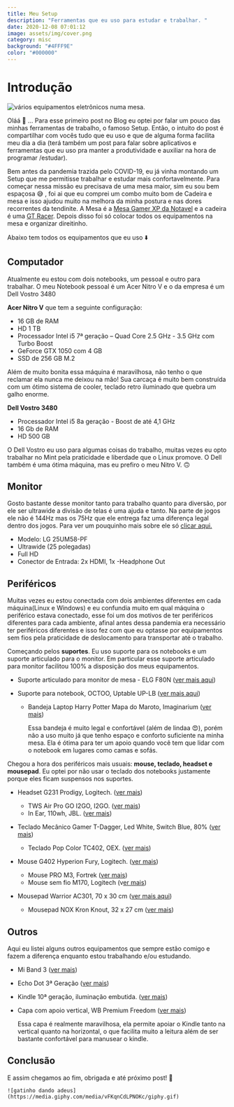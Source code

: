 ```yaml
---
title: Meu Setup
description: "Ferramentas que eu uso para estudar e trabalhar. "
date: 2020-12-08 07:01:12
image: assets/img/cover.png
category: misc
background: "#4FFF9E"
color: "#000000"
---
```

# Introdução

![vários equipamentos eletrônicos numa mesa. ](assets/img/setup.png "Setup 2020")



Oláá 🤗 ... Para esse primeiro post no Blog eu optei por falar um pouco das minhas ferramentas de trabalho, o famoso Setup. Então, o intuito do post é compartilhar com vocês tudo que eu uso e que de alguma forma facilita meu dia a dia (terá também um post para falar sobre aplicativos e ferramentas que eu uso pra manter a produtividade e auxiliar na hora de programar /estudar). 

Bem antes da pandemia trazida pelo COVID-19, eu já vinha montando um Setup que me permitisse trabalhar e estudar mais confortavelmente. Para começar nessa missão eu precisava de uma mesa maior, sim eu sou bem espaçosa 😅 , foi ai que eu comprei um combo muito bom de Cadeira e mesa e isso ajudou muito na melhora da minha postura e nas dores recorrentes da tendinite. A Mesa é a [Mesa Gamer XP da Notavel](https://www.madeiramadeira.com.br/mesa-computador-gamer-preto-notavel-nt2020-2793092.html?seller=6537&origem=pla-2793092&utm_source=google&utm_medium=cpc&utm_content=mesas-para-computador-789&utm_term=2793092&gclid=Cj0KCQiAh4j-BRCsARIsAGeV12Bu9waj06PiTpdQxCPuymQc19k27E5ovSsyWKXUB3dR99DTw9VQDAEaAtcTEALw_wcB) e a cadeira é uma [GT Racer](https://www.submarino.com.br/produto/75563132/cadeira-gamer-gt-racer-preto). Depois disso foi só colocar todos os equipamentos na mesa e organizar direitinho.

 Abaixo tem todos os equipamentos que eu uso ⬇️

## Computador

Atualmente eu estou com dois notebooks, um pessoal e outro para trabalhar. O meu Notebook pessoal é um Acer Nitro V e o da empresa é um  Dell Vostro 3480

**Acer Nitro V** que tem a seguinte configuração:

* 16 GB de RAM
* HD 1 TB
* Processador Intel i5 7ª geração – Quad Core 2.5 GHz - 3.5 GHz com Turbo Boost
* GeForce GTX 1050 com 4 GB
* SSD de 256 GB M.2

Além de muito bonita essa máquina é maravilhosa, não tenho o que reclamar ela nunca me deixou na mão! Sua carcaça é muito bem construída com um ótimo sistema de cooler, teclado retro iluminado que quebra um galho enorme. 

**Dell Vostro 3480**

* Processador Intel i5 8a geração - Boost de até 4,1 GHz
* 16 Gb de RAM
* HD 500 GB

O Dell Vostro eu uso para algumas coisas do trabalho, muitas vezes eu opto trabalhar no Mint pela praticidade e liberdade que o Linux promove.  O Dell também é uma ótima máquina, mas eu prefiro o meu Nitro V. 🙃

## Monitor

Gosto bastante desse monitor tanto para trabalho quanto para diversão, por ele ser ultrawide a divisão de telas é uma ajuda e tanto. Na parte de jogos ele não é 144Hz mas os 75Hz que ele entrega faz uma diferença legal dentro dos jogos. Para ver um pouquinho mais sobre ele só [clicar aqui.](https://www.amazon.com.br/gp/product/B01AWG4S4K/ref=ppx_yo_dt_b_asin_title_o03_s00?ie=UTF8&psc=1) 

* Modelo: LG 25UM58-PF
* Ultrawide (25 polegadas)
* Full HD
* Conector de Entrada: 2x HDMI, 1x -Headphone Out

## Periféricos

Muitas vezes eu estou conectada com dois ambientes diferentes em cada máquina(Linux e Windows) e eu confundia muito em qual máquina o periférico estava conectado, esse foi um dos motivos de ter periféricos diferentes para cada ambiente, afinal antes dessa pandemia era necessário ter periféricos diferentes e isso fez com que eu optasse por equipamentos sem fios pela praticidade de deslocamento para transportar até o trabalho.

Começando pelos **suportes**. Eu uso suporte para os notebooks e um suporte articulado para o monitor. Em particular esse suporte articulado para monitor facilitou 100%  a disposição dos meus equipamentos. 

* Suporte articulado para monitor de mesa - ELG F80N ([ver mais aqui](https://www.amazon.com.br/gp/product/B0765KZ264/ref=ppx_yo_dt_b_asin_title_o02_s00?ie=UTF8&psc=1))
* Suporte para notebook, OCTOO, Uptable UP-LB ([ver mais aqui](https://www.amazon.com.br/gp/product/B07BTC67VS/ref=ppx_yo_dt_b_asin_title_o03_s00?ie=UTF8&psc=1))

  * Bandeja Laptop Harry Potter Mapa do Maroto, Imaginarium ([ver mais](https://produto.mercadolivre.com.br/MLB-966030100-bandeja-laptop-harry-potter-mapa-do-maroto-imaginarium-_JM))

    Essa bandeja é muito legal e confortável (além de lindaa 😍), porém não a uso muito já que tenho espaço e conforto suficiente na minha mesa. Ela é ótima para ter um apoio quando você  tem que lidar com o notebook em lugares como camas e sofás. 

Chegou a hora dos periféricos mais usuais: **mouse, teclado, headset e mousepad**. Eu optei por não usar o teclado dos notebooks justamente porque eles ficam suspensos nos suportes. 

* Headset G231 Prodigy, Logitech. ([ver mais](https://www.logitechg.com/pt-br/products/gaming-audio/g231-prodigy-gaming-headset.html))

  * TWS Air Pro GO I2GO, I2GO. ([ver mais](https://www.amazon.com.br/gp/product/B086Y9BS17/ref=ppx_yo_dt_b_asin_title_o02_s00?ie=UTF8&psc=1))
  * In Ear, 110wh, JBL. ([ver mais](https://www.amazon.com.br/gp/product/B086Y9BS17/ref=ppx_yo_dt_b_asin_title_o02_s00?ie=UTF8&psc=1))
* Teclado Mecânico Gamer T-Dagger, Led White, Switch Blue, 80% ([ver mais](https://www.kabum.com.br/produto/128030/teclado-mec-nico-gamer-t-dagger-bora-single-led-white-switch-blue-abnt2-t-tgk313-bl-pt-white-))

  * Teclado Pop Color TC402, OEX. ([ver mais](https://www.amazon.com.br/OEX-48-7231-teclado-color-tc402/dp/B084HH46TZ/ref=sr_1_1?__mk_pt_BR=%C3%85M%C3%85%C5%BD%C3%95%C3%91&dchild=1&keywords=teclado+pop&qid=1606539213&s=electronics&sr=1-1))
* Mouse  G402 Hyperion Fury, Logitech. ([ver mais](https://www.kabum.com.br/produto/60302/mouse-gamer-logitech-g402-hyperion-fury-fps-ultra-rapido-4000dpi-910-004069))

  * Mouse PRO M3, Fortrek ([ver mais](https://www.amazon.com.br/gp/product/B07G5JH2HT/ref=ppx_yo_dt_b_asin_title_o00_s00?ie=UTF8&psc=1))
  * Mouse sem fio M170, Logitech (v[er mais](https://www.magazineluiza.com.br/mouse-sem-fio-sensor-optico-1000dpi-logitech-m170/p/220817000/in/mssf/))
* Mousepad Warrior AC301, 70 x 30 cm ([ver mais aqui](https://www.amazon.com.br/gp/product/B07642GMJF/ref=ppx_yo_dt_b_asin_title_o03_s01?ie=UTF8&th=1))

  * Mousepad NOX Kron Knout, 32 x 27 cm ([ver mais](https://m.kabum.com.br/produto/89226/mousepad-gamer-nox-krom-knout-kontrol-m-dio-320x270mm-nxkromkntkntrl))

## Outros

Aqui eu listei alguns outros equipamentos que sempre estão comigo e fazem a diferença enquanto estou trabalhando e/ou estudando. 

* Mi Band 3 ([ver mais](https://www.amazon.com.br/Rel%C3%B3gio-Inteligente-Xiaomi-Prova-OLEDTouch/dp/B07DYRNSMS/ref=sr_1_1?__mk_pt_BR=%C3%85M%C3%85%C5%BD%C3%95%C3%91&crid=3BYV4GS9J55L6&dchild=1&keywords=mi+band+3+xiaomi&qid=1606539362&sprefix=miband+3%2Caps%2C284&sr=8-1))
* Echo Dot 3ª Geração ([ver mais](https://www.amazon.com.br/gp/product/B07PDHSJ1H/ref=ppx_yo_dt_b_asin_title_o03_s00?ie=UTF8&psc=1))
* Kindle 10ª geração, iluminação embutida. ([ver mais](https://www.amazon.com.br/Kindle-10a-gera%C3%A7%C3%A3o-ilumina%C3%A7%C3%A3o-embutida/dp/B07FQK1TS9/ref=pd_vtp_107_1/136-5903477-4837818?_encoding=UTF8&pd_rd_i=B07FQK1TS9&pd_rd_r=db5a1012-9e47-4f1a-a124-56263fe9fd1f&pd_rd_w=rd6J8&pd_rd_wg=RzBMu&pf_rd_p=e7d70f47-78b1-4fb7-afa6-764f723cbb07&pf_rd_r=P994F5J0172SNF2H7RT6&psc=1&refRID=P994F5J0172SNF2H7RT6))
* Capa com apoio vertical, WB Premium Freedom ([ver mais](https://www.amazon.com.br/gp/product/B07XVR9BSJ/ref=ppx_yo_dt_b_asin_title_o01_s00?ie=UTF8&psc=1))

    Essa capa é realmente maravilhosa, ela permite apoiar o Kindle tanto na vertical quanto na horizontal, o que facilita muito a leitura além de ser bastante confortável para manusear o kindle.



## Conclusão

E assim chegamos ao fim,  obrigada e até próximo post! 👋

`![gatinho dando adeus](https://media.giphy.com/media/vFKqnCdLPNOKc/giphy.gif)`